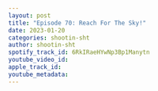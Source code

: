 ```yaml
---
layout: post
title: "Episode 70: Reach For The Sky!"
date: 2023-01-20
categories: shootin-sht
author: shootin-sht
spotify_track_id: 6RkIRaeHYwNp3Bp1Manytn
youtube_video_id: 
apple_track_id: 
youtube_metadata: 
---
```

